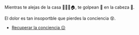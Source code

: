 Mientras te alejas de la casa 🏃🏻‍♂️🏠, te golpean 🎯 en la cabeza 🤕.

El dolor es tan insoportble que pierdes la conciencia 😵.

- [Recuperar la conciencia 😖](../0/0.md)
